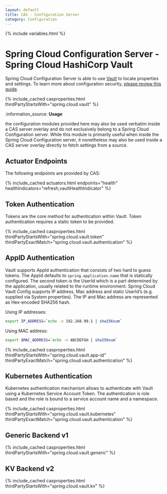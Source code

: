 ```yaml
---
layout: default
title: CAS - Configuration Server
category: Configuration
---
```


{% include variables.html %}

# Spring Cloud Configuration Server - Spring Cloud HashiCorp Vault

Spring Cloud Configuration Server is able to use [Vault](https://www.vaultproject.io/) to locate properties and settings. 
To learn more about configuration security, [please review this guide](Configuration-Properties-Security.html).

{% include_cached casproperties.html thirdPartyStartsWith="spring.cloud.vault" %}

<div class="alert alert-info mt-3">:information_source: <strong>Usage</strong><p>the configuration modules provided here may also be used verbatim inside a CAS server overlay and do not exclusively belong to a Spring Cloud Configuration server. While this module is primarily useful when inside the Spring Cloud Configuration server, it nonetheless may also be used inside a CAS server overlay directly to fetch settings from a source.</p></div>

## Actuator Endpoints

The following endpoints are provided by CAS:

{% include_cached actuators.html endpoints="health" healthIndicators="refresh,vaultHealthIndicator" %}

## Token Authentication

Tokens are the core method for authentication within Vault. Token
authentication requires a static token to be provided.

{% include_cached casproperties.html
thirdPartyStartsWith="spring.cloud.vault.token"
thirdPartyExactMatch="spring.cloud.vault.authentication"
%}

## AppID Authentication

Vault supports AppId authentication that consists of two hard to guess
tokens. The AppId defaults to `spring.application.name` that is statically
configured. The second token is the UserId which is a part determined by the
application, usually related to the runtime environment. Spring Cloud Vault
Config supports IP address, Mac address and static
UserId’s (e.g. supplied via System properties). The IP and Mac address are
represented as Hex-encoded SHA256 hash.

Using IP addresses:

```bash
export IP_ADDRESS=`echo -n 192.168.99.1 | sha256sum`
```

Using MAC address:

```bash
export $MAC_ADDRESS=`echo -n ABCDEFGH | sha256sum`
```

{% include_cached casproperties.html
thirdPartyStartsWith="spring.cloud.vault.app-id"
thirdPartyExactMatch="spring.cloud.vault.authentication"
%}


## Kubernetes Authentication

Kubernetes authentication mechanism allows to authenticate with Vault
using a Kubernetes Service Account Token. The authentication is role
based and the role is bound to a service account name and a namespace.

{% include_cached casproperties.html
thirdPartyStartsWith="spring.cloud.vault.kubernetes"
thirdPartyExactMatch="spring.cloud.vault.authentication"
%}

## Generic Backend v1

{% include_cached casproperties.html thirdPartyStartsWith="spring.cloud.vault.generic" %}

## KV Backend v2

{% include_cached casproperties.html thirdPartyStartsWith="spring.cloud.vault.kv" %}

